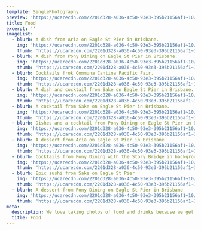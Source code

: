```yaml
---
template: SinglePhotography
preview: 'https://ucarecdn.com/2201d328-a036-4c50-93e3-395b21156af1~10/nth/6/'
title: Food
excerpt: ''
imageList:
  - blurb: A dish from Aria on Eagle St Pier in Brisbane.
    img: 'https://ucarecdn.com/2201d328-a036-4c50-93e3-395b21156af1~10/nth/0/'
    thumb: 'https://ucarecdn.com/2201d328-a036-4c50-93e3-395b21156af1~10/nth/0/'
  - blurb: A dish from Pony Dining on Eagle St Pier in Brisbane.
    img: 'https://ucarecdn.com/2201d328-a036-4c50-93e3-395b21156af1~10/nth/1/'
    thumb: 'https://ucarecdn.com/2201d328-a036-4c50-93e3-395b21156af1~10/nth/1/'
  - blurb: Cocktails frok Communa Cantina Pacific Fair.
    img: 'https://ucarecdn.com/2201d328-a036-4c50-93e3-395b21156af1~10/nth/2/'
    thumb: 'https://ucarecdn.com/2201d328-a036-4c50-93e3-395b21156af1~10/nth/2/'
  - blurb: A dish and cocktail from Sake on Eagle St Pier in Brisbane.
    img: 'https://ucarecdn.com/2201d328-a036-4c50-93e3-395b21156af1~10/nth/3/'
    thumb: 'https://ucarecdn.com/2201d328-a036-4c50-93e3-395b21156af1~10/nth/3/'
  - blurb: A cocktail from Sake on Eagle St Pier in Brisbane.
    img: 'https://ucarecdn.com/2201d328-a036-4c50-93e3-395b21156af1~10/nth/4/'
    thumb: 'https://ucarecdn.com/2201d328-a036-4c50-93e3-395b21156af1~10/nth/4/'
  - blurb: Dishes and a cocktail from Pony Dining on Eagle St Pier in Brisbane.
    img: 'https://ucarecdn.com/2201d328-a036-4c50-93e3-395b21156af1~10/nth/5/'
    thumb: 'https://ucarecdn.com/2201d328-a036-4c50-93e3-395b21156af1~10/nth/5/'
  - blurb: A dessert from Aria on Eagle St Pier in Brisbane
    img: 'https://ucarecdn.com/2201d328-a036-4c50-93e3-395b21156af1~10/nth/6/'
    thumb: 'https://ucarecdn.com/2201d328-a036-4c50-93e3-395b21156af1~10/nth/6/'
  - blurb: Cocktails from Pony Dining with the Story Bridge in background.
    img: 'https://ucarecdn.com/2201d328-a036-4c50-93e3-395b21156af1~10/nth/7/'
    thumb: 'https://ucarecdn.com/2201d328-a036-4c50-93e3-395b21156af1~10/nth/7/'
  - blurb: Epic sushi from Sake on Eagle St Pier
    img: 'https://ucarecdn.com/2201d328-a036-4c50-93e3-395b21156af1~10/nth/8/'
    thumb: 'https://ucarecdn.com/2201d328-a036-4c50-93e3-395b21156af1~10/nth/8/'
  - blurb: A dessert from Pony Dining on Eagle St Pier in Brisbane
    img: 'https://ucarecdn.com/2201d328-a036-4c50-93e3-395b21156af1~10/nth/9/'
    thumb: 'https://ucarecdn.com/2201d328-a036-4c50-93e3-395b21156af1~10/nth/9/'
meta:
  description: We love taking photos of food and drinks because we get to taste it all!
  title: Food
---
```

